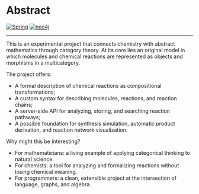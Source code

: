 # Abstract

[![Spring](https://img.shields.io/badge/Spring-a6e3a1?style=for-the-badge&logo=spring&labelColor=1e1e2e&logoColor=a6e3a1)](https://spring.io/)
[![neo4j](https://img.shields.io/badge/neo4j-89b4fa?style=for-the-badge&logo=neo4j&logoColor=cdd6f4&labelColor=1e1e2e)](https://neo4j.com/)

---

This is an experimental project that connects chemistry with abstract mathematics through category theory. At its core lies an original model in which molecules and chemical reactions are represented as objects and morphisms in a multicategory.

The project offers:

* A formal description of chemical reactions as compositional transformations;
* A custom syntax for describing molecules, reactions, and reaction chains;
* A server-side API for analyzing, storing, and searching reaction pathways;
* A possible foundation for synthesis simulation, automatic product derivation, and reaction network visualization.

Why might this be interesting?

* For mathematicians: a living example of applying categorical thinking to natural science.
* For chemists: a tool for analyzing and formalizing reactions without losing chemical meaning.
* For programmers: a clean, extensible project at the intersection of language, graphs, and algebra.
